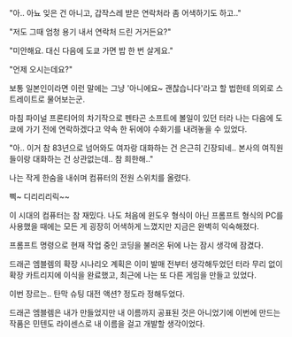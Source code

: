 "아.. 아뇨 잊은 건 아니고, 갑작스레 받은 연락처라 좀 어색하기도 하고.."

"저도 그때 엄청 용기 내서 연락처 드린 거거든요?"

"미안해요. 대신 다음에 도쿄 가면 밥 한 번 살게요."

"언제 오시는데요?"

보통 일본인이라면 이런 말에는 그냥 '아니에요~ 괜찮습니다'라고 할 법한테 의외로 스트레이트로 물어보는군.

마침 파이널 프론티어의 차기작으로 펜타곤 소프트에 볼일이 있던 터라 나는 다음에 도쿄에 가기 전에 연락하겠다고 약속 한 뒤에야 수화기를 내려놓을 수 있었다.

"아.. 이거 참 83년으로 넘어와도 여자랑 대화하는 건 은근히 긴장되네.. 본사의 여직원들이랑 대화하는 건 상관없는데.. 참 희한해.."

나는 작게 한숨을 내쉬며 컴퓨터의 전원 스위치를 올렸다. 

삑~ 디리리리릭~~ 

이 시대의 컴퓨터는 참 재밌다. 나도 처음에 윈도우 형식이 아닌 프롬프트 형식의 PC를 사용했을 때에는 모든 게 굉장히 어색하게 느꼈지만 지금은 완벽히 익숙해졌다.

프롬프트 명령으로 현재 작업 중인 코딩을 불러온 뒤에 나는 잠시 생각에 잠겼다. 

드래곤 엠블렘의 확장 시나리오 계획은 이미 발매 전부터 생각해두었던 터라 무리 없이 확장 카트리지에 이식을 완료했고, 최근에 나는 또 다른 게임을 만들고 있었다.

이번 장르는.. 탄막 슈팅 대전 액션? 정도라 정해두었다.

드래곤 엠블렘은 내가 만들었지만 내 이름까지 공표된 것은 아니었기에 이번에 만드는 작품은 민텐도 라이센스로 내 이름을 걸고 개발할 생각이었다.
